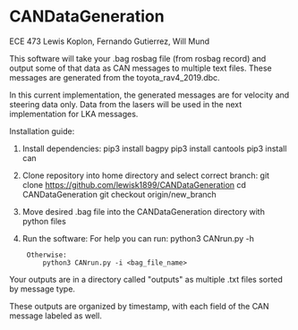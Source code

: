 # CANDataGeneration
ECE 473 Lewis Koplon, Fernando Gutierrez, Will Mund

This software will take your .bag rosbag file (from rosbag record) and output some of that data as CAN messages to multiple text files. 
These messages are generated from the toyota_rav4_2019.dbc.

In this current implementation, the generated messages are for velocity and steering data only.
Data from the lasers will be used in the next implementation for LKA messages.

Installation guide:

1) Install dependencies:
        pip3 install bagpy
        pip3 install cantools
        pip3 install can


2) Clone repository into home directory and select correct branch:
        git clone https://github.com/lewisk1899/CANDataGeneration
        cd CANDataGeneration
        git checkout origin/new_branch


3) Move desired .bag file into the CANDataGeneration directory with python files


4) Run the software:
        For help you can run: 
            python3 CANrun.py -h

        Otherwise:
            python3 CANrun.py -i <bag_file_name>




Your outputs are in a directory called "outputs" as multiple .txt files sorted by message type.

These outputs are organized by timestamp, with each field of the CAN message labeled as well.
